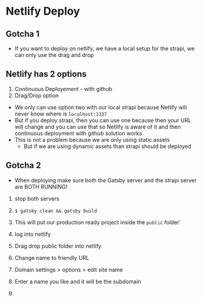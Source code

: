 # Netlify Deploy
## Gotcha 1
* If you want to deploy on netlify, we have a local setup for the strapi, we can only use the drag and drop

## Netlify has 2 options
1. Continuous Deployement - with github
2. Drag/Drop option

* We only can use option two with our local strapi because Netlify will never know where is `localhost:1337`
* But if you deploy strapi, then you can use one because then your URL will change and you can use that so Netlify is aware of it and then continuous deployment with github solution works
* This is not a problem because we are only using static assets
    - But if we are using dynamic assets than strapi should be deployed

## Gotcha 2
* When deploying make sure both the Gatsby server and the strapi server are BOTH RUNNING!

1. stop both servers
2. `$ gatsby clean && gatsby build`
3. This will put our production ready project inside the `public` folder'
4. log into netlify
5. Drag drop public folder into netlify
6. Change name to friendly URL
7. Domain settings > options > edit site name
8. Enter a name you like and it will be the subdomain


7. 
